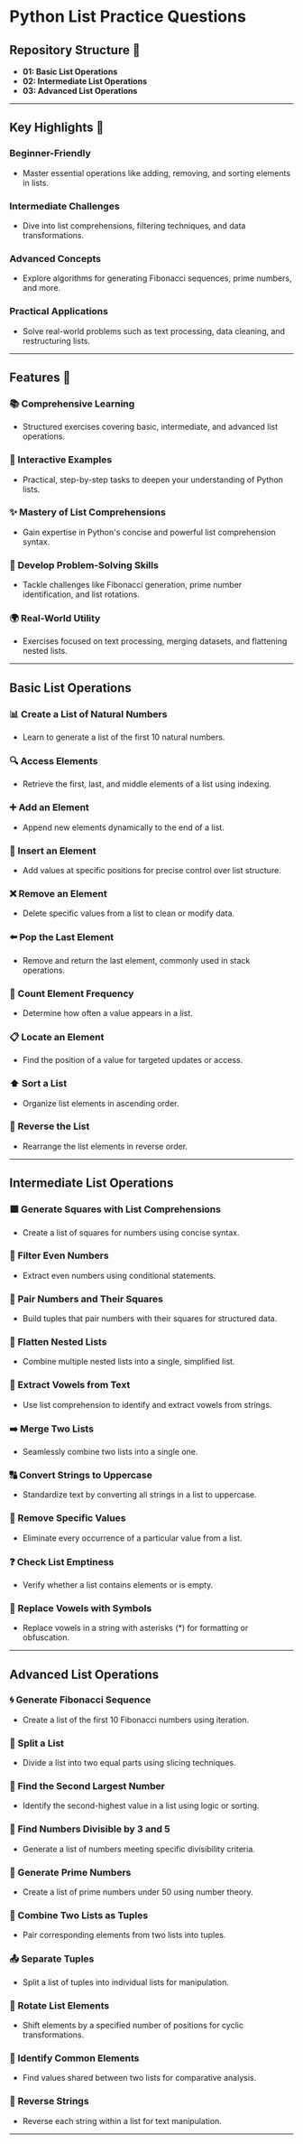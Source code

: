# Python List Practice Questions

## Repository Structure 📘
- **01: Basic List Operations**
- **02: Intermediate List Operations**
- **03: Advanced List Operations**

---

## Key Highlights 🌟

### Beginner-Friendly
- Master essential operations like adding, removing, and sorting elements in lists.

### Intermediate Challenges
- Dive into list comprehensions, filtering techniques, and data transformations.

### Advanced Concepts
- Explore algorithms for generating Fibonacci sequences, prime numbers, and more.

### Practical Applications
- Solve real-world problems such as text processing, data cleaning, and restructuring lists.

---

## Features 🔧

### 📚 Comprehensive Learning
- Structured exercises covering basic, intermediate, and advanced list operations.

### 📝 Interactive Examples
- Practical, step-by-step tasks to deepen your understanding of Python lists.

### ✨ Mastery of List Comprehensions
- Gain expertise in Python's concise and powerful list comprehension syntax.

### 🧠 Develop Problem-Solving Skills
- Tackle challenges like Fibonacci generation, prime number identification, and list rotations.

### 🌍 Real-World Utility
- Exercises focused on text processing, merging datasets, and flattening nested lists.

---

## Basic List Operations

### 📊 Create a List of Natural Numbers
- Learn to generate a list of the first 10 natural numbers.

### 🔍 Access Elements
- Retrieve the first, last, and middle elements of a list using indexing.

### ➕ Add an Element
- Append new elements dynamically to the end of a list.

### 📍 Insert an Element
- Add values at specific positions for precise control over list structure.

### ❌ Remove an Element
- Delete specific values from a list to clean or modify data.

### ⬅️ Pop the Last Element
- Remove and return the last element, commonly used in stack operations.

### 🔢 Count Element Frequency
- Determine how often a value appears in a list.

### 📋 Locate an Element
- Find the position of a value for targeted updates or access.

### ⬆️ Sort a List
- Organize list elements in ascending order.

### 🔄 Reverse the List
- Rearrange the list elements in reverse order.

---

## Intermediate List Operations

### 🟪 Generate Squares with List Comprehensions
- Create a list of squares for numbers using concise syntax.

### 🔢 Filter Even Numbers
- Extract even numbers using conditional statements.

### 📖 Pair Numbers and Their Squares
- Build tuples that pair numbers with their squares for structured data.

### 🧹 Flatten Nested Lists
- Combine multiple nested lists into a single, simplified list.

### 💬 Extract Vowels from Text
- Use list comprehension to identify and extract vowels from strings.

### ➡️ Merge Two Lists
- Seamlessly combine two lists into a single one.

### 🔠 Convert Strings to Uppercase
- Standardize text by converting all strings in a list to uppercase.

### 🚮 Remove Specific Values
- Eliminate every occurrence of a particular value from a list.

### ❓ Check List Emptiness
- Verify whether a list contains elements or is empty.

### 🌟 Replace Vowels with Symbols
- Replace vowels in a string with asterisks (*) for formatting or obfuscation.

---

## Advanced List Operations

### 🌀 Generate Fibonacci Sequence
- Create a list of the first 10 Fibonacci numbers using iteration.

### 🔪 Split a List
- Divide a list into two equal parts using slicing techniques.

### 🥈 Find the Second Largest Number
- Identify the second-highest value in a list using logic or sorting.

### 🔗 Find Numbers Divisible by 3 and 5
- Generate a list of numbers meeting specific divisibility criteria.

### 🔢 Generate Prime Numbers
- Create a list of prime numbers under 50 using number theory.

### 🤝 Combine Two Lists as Tuples
- Pair corresponding elements from two lists into tuples.

### 📤 Separate Tuples
- Split a list of tuples into individual lists for manipulation.

### 🔄 Rotate List Elements
- Shift elements by a specified number of positions for cyclic transformations.

### 📌 Identify Common Elements
- Find values shared between two lists for comparative analysis.

### 🔁 Reverse Strings
- Reverse each string within a list for text manipulation.

---



